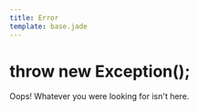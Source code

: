 ```yaml
---
title: Error
template: base.jade
---
```

# throw new Exception();

Oops! Whatever you were looking for isn't here.
